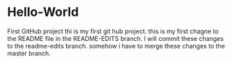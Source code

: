 # Hello-World
First GitHub project
thi is my first git hub project. 
this is my first chagne to the README file in the README-EDITS branch.
I will commit these changes to the readme-edits branch.
somehow i have to merge these changes to the master branch. 
